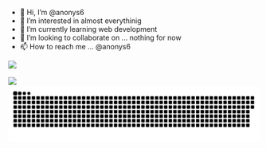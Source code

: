- 👋 Hi, I’m @anonys6
- 👀 I’m interested in almost everythinig
- 🌱 I’m currently learning web development
- 💞️ I’m looking to collaborate on ... nothing for now
- 📫 How to reach me ...  @anonys6

![](https://komarev.com/ghpvc/?username=anonys6&color=ff69b4)

<img src="https://github-readme-stats.vercel.app/api?username=anonys6">
<!-- https://github-readme-stats-anonys6.vercel.app/ -->
<a href=#><img src="contributions.svg"></a>
<!---
anonys6/anonys6 is a ✨ special ✨ repository because its `README.md` (this file) appears on your GitHub profile.
You can click the Preview link to take a look at your changes.
--->
